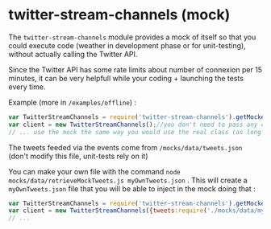twitter-stream-channels (mock)
==============================

The `twitter-stream-channels` module provides a mock of itself so that you could execute code (weather in development phase or for unit-testing), without actually calling the Twitter API.

Since the Twitter API has some rate limits about number of connexion per 15 minutes, it can be very helpfull while your coding + launching the tests every time.

Example (more in `/examples/offline`) :

```js
var TwitterStreamChannels = require('twitter-stream-channels').getMockedClass();
var client = new TwitterStreamChannels();//you don't need to pass any credentials since no connection to Twitter is made
// ... use the mock the same way you would use the real class (as long as it concerns streams)
```

The tweets feeded via the events come from `/mocks/data/tweets.json` (don't modify this file, unit-tests rely on it)

You can make your own file with the command `node mocks/data/retrieveMockTweets.js myOwnTweets.json` . This will create a `myOwnTweets.json` file that you will be able to inject in the mock doing that :

```js
var TwitterStreamChannels = require('twitter-stream-channels').getMockedClass();
var client = new TwitterStreamChannels({tweets:require('./mocks/data/myOwnTweets.json')});
// ...
```